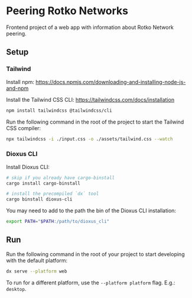 # Peering Rotko Networks

Frontend project of a web app with information about Rotko Network peering.

## Setup

### Tailwind

Install npm: https://docs.npmjs.com/downloading-and-installing-node-js-and-npm

Install the Tailwind CSS CLI: https://tailwindcss.com/docs/installation

```bash
npm install tailwindcss @tailwindcss/cli
```

Run the following command in the root of the project to start the Tailwind CSS compiler:

```bash
npx tailwindcss -i ./input.css -o ./assets/tailwind.css --watch
```

### Dioxus CLI

Install Dioxus CLI:

```bash
# skip if you already have cargo-binstall
cargo install cargo-binstall

# install the precompiled `dx` tool
cargo binstall dioxus-cli
```

You may need to add to the path the bin of the Dioxus CLI installation:

```bash
export PATH="$PATH:/path/to/dioxus_cli"
```

## Run

Run the following command in the root of your project to start developing with the default platform:

```bash
dx serve --platform web
```
To run for a different platform, use the `--platform platform` flag. E.g.: `desktop`.